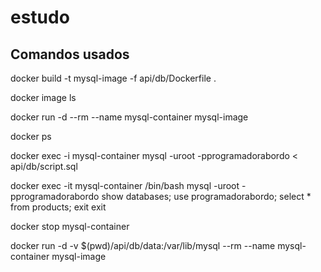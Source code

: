 # estudo

## Comandos usados
docker build -t mysql-image -f api/db/Dockerfile .

docker image ls

docker run -d --rm --name mysql-container mysql-image

docker ps

docker exec -i mysql-container mysql -uroot  -pprogramadorabordo < api/db/script.sql

docker exec -it mysql-container /bin/bash
mysql -uroot -pprogramadorabordo
show databases;
use programadorabordo;
select * from products;
exit
exit

docker stop mysql-container

docker run -d -v $(pwd)/api/db/data:/var/lib/mysql --rm --name mysql-container mysql-image